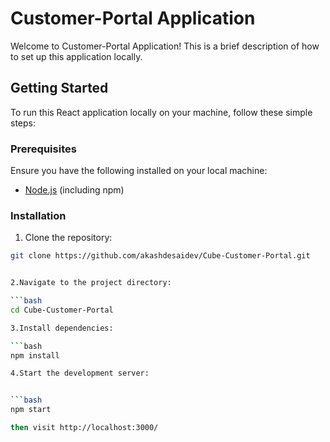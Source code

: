 # Customer-Portal Application

Welcome to Customer-Portal Application! This is a brief description of how to set up this application locally.

## Getting Started

To run this React application locally on your machine, follow these simple steps:

### Prerequisites

Ensure you have the following installed on your local machine:

- [Node.js](https://nodejs.org/) (including npm)

### Installation

1. Clone the repository:

```bash
git clone https://github.com/akashdesaidev/Cube-Customer-Portal.git


2.Navigate to the project directory:

```bash
cd Cube-Customer-Portal

3.Install dependencies:

```bash
npm install

4.Start the development server:


```bash
npm start

then visit http://localhost:3000/